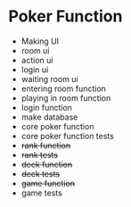 # Poker Function

- Making UI
- room ui
- action ui
- login ui
- waiting room ui
- entering room function
- playing in room function
- login function
- make database
- core poker function
- core poker function tests
- ~~rank function~~
- ~~rank tests~~
- ~~deck function~~
- ~~deck tests~~
- ~~game function~~
- game tests
